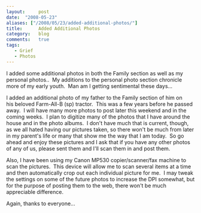 ```yaml
---
layout:     post
date:  "2008-05-23"
aliases: ["/2008/05/23/added-additional-photos/"]
title:      Added Additional Photos
category:   blog
comments:   true
tags:
   - Grief
   - Photos
---
```

I added some additional photos in both the Family section as well as my personal photos..  My additions to the personal photo section chronicle more of my early youth.  Man am I getting sentimental these days...

I added an additional photo of my father to the Family section of him on his beloved Farm-All-B (sp) tractor.  This was a few years before he passed away.  I will have many more photos to post later this weekend and in the coming weeks.  I plan to digitize many of the photos that I have around the house and in the photo albums.  I don't have much that is current, though, as we all hated having our pictures taken, so there won't be much from later in my parent's life or many that show me the way that I am today.  So go ahead and enjoy these pictures and I ask that if you have any other photos of any of us, please sent them and I'll scan them in and post them.

Also, I have been using my Canon MP530 copier/scanner/fax machine to scan the pictures.  This device will allow me to scan several items at a time and then automatically crop out each individual picture for me.  I may tweak the settings on some of the future photos to increase the DPI somewhat, but for the purpose of posting them to the web, there won't be much appreciable difference.

Again, thanks to everyone...
